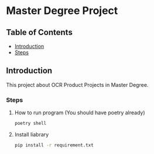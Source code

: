 # Master Degree Project


## Table of Contents

- [Introduction](#introduction)
- [Steps](#steps)

## Introduction

This project about OCR Product Projects in Master Degree.


### Steps

1. How to run program (You should have poetry already)
   ```bash
   poetry shell
2. Install liabrary
   ```bash
   pip install -r requirement.txt
